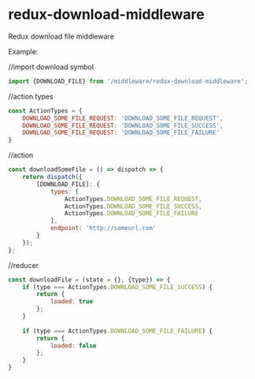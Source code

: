 # redux-download-middleware
Redux download file middleware

Example: 


//import download symbol
```javascript
import {DOWNLOAD_FILE} from '/middleware/redux-download-middleware';
```

//action types
```javascript
const ActionTypes = {
    DOWNLOAD_SOME_FILE_REQUEST: 'DOWNLOAD_SOME_FILE_REQUEST',
    DOWNLOAD_SOME_FILE_REQUEST: 'DOWNLOAD_SOME_FILE_SUCCESS',
    DOWNLOAD_SOME_FILE_REQUEST: 'DOWNLOAD_SOME_FILE_FAILURE'
}
```
//action
```javascript
const downloadSomeFile = () => dispatch => {
    return dispatch({
        [DOWNLOAD_FILE]: {
            types: [
                ActionTypes.DOWNLOAD_SOME_FILE_REQUEST,
                ActionTypes.DOWNLOAD_SOME_FILE_SUCCESS,
                ActionTypes.DOWNLOAD_SOME_FILE_FAILURE
            ],
            endpoint: 'http://someurl.com'
        }
    });
};
```
//reducer
```javascript
const downloadFile = (state = {}, {type}) => {
    if (type === ActionTypes.DOWNLOAD_SOME_FILE_SUCCESS) {
        return {
            loaded: true
        };
    }
    
    if (type === ActionTypes.DOWNLOAD_SOME_FILE_FAILURE) {
        return {
            loaded: false
        };
    }
}
```
